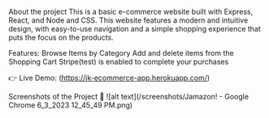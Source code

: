 About the project
This is a basic e-commerce website built with Express, React, and Node and CSS. This website features a modern and intuitive design, with easy-to-use navigation 
and a simple shopping experience that puts the focus on the products.

Features:
Browse Items by Category
Add and delete items from the Shopping Cart
Stripe(test) is enabled to complete your purchases


👉 Live Demo: (https://jk-ecommerce-app.herokuapp.com/)

Screenshots of the Project 📸
![alt text](/screenshots/Jamazon! - Google Chrome 6_3_2023 12_45_49 PM.png)

<img scr="/screenshots/Jamazon! - Google Chrome 6_3_2023 12_45_49 PM.png" />
          
